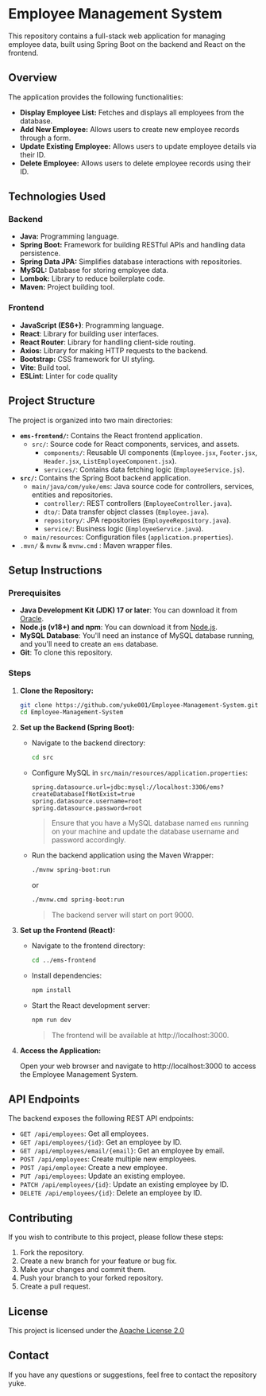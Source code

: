 # Employee Management System

This repository contains a full-stack web application for managing employee data, built using Spring Boot on the backend and React on the frontend.

## Overview

The application provides the following functionalities:

*   **Display Employee List:** Fetches and displays all employees from the database.
*   **Add New Employee:** Allows users to create new employee records through a form.
*   **Update Existing Employee:** Allows users to update employee details via their ID.
*   **Delete Employee:** Allows users to delete employee records using their ID.

## Technologies Used

### Backend

*   **Java:** Programming language.
*   **Spring Boot:** Framework for building RESTful APIs and handling data persistence.
*   **Spring Data JPA:** Simplifies database interactions with repositories.
*   **MySQL:** Database for storing employee data.
*   **Lombok:** Library to reduce boilerplate code.
*   **Maven:** Project building tool.

### Frontend

*   **JavaScript (ES6+)**: Programming language.
*   **React**: Library for building user interfaces.
*   **React Router**: Library for handling client-side routing.
*   **Axios:** Library for making HTTP requests to the backend.
*   **Bootstrap:** CSS framework for UI styling.
*   **Vite**: Build tool.
*   **ESLint**: Linter for code quality

## Project Structure

The project is organized into two main directories:

*   **`ems-frontend/`:** Contains the React frontend application.
    *   `src/`: Source code for React components, services, and assets.
        *   `components/`: Reusable UI components (`Employee.jsx`, `Footer.jsx`, `Header.jsx`, `ListEmployeeComponent.jsx`).
        *   `services/`: Contains data fetching logic (`EmployeeService.js`).
*   **`src/`:** Contains the Spring Boot backend application.
    *   `main/java/com/yuke/ems`: Java source code for controllers, services, entities and repositories.
        *   `controller/`: REST controllers (`EmployeeController.java`).
        *   `dto/`: Data transfer object classes (`Employee.java`).
        *   `repository/`: JPA repositories (`EmployeeRepository.java`).
        *   `service/`: Business logic (`EmployeeService.java`).
    *   `main/resources`: Configuration files (`application.properties`).
*    `.mvn/` & `mvnw` & `mvnw.cmd` : Maven wrapper files.

## Setup Instructions

### Prerequisites

*   **Java Development Kit (JDK) 17 or later**: You can download it from [Oracle](https://www.oracle.com/java/technologies/downloads/).
*   **Node.js (v18+) and npm**: You can download it from [Node.js](https://nodejs.org/).
*   **MySQL Database**: You'll need an instance of MySQL database running, and you'll need to create an `ems` database.
*   **Git**: To clone this repository.

### Steps

1.  **Clone the Repository:**

    ```bash
    git clone https://github.com/yuke001/Employee-Management-System.git
    cd Employee-Management-System
    ```

2.  **Set up the Backend (Spring Boot):**

    *   Navigate to the backend directory:
         ```bash
         cd src
        ```
    *   Configure MySQL in `src/main/resources/application.properties`:
         ```properties
         spring.datasource.url=jdbc:mysql://localhost:3306/ems?createDatabaseIfNotExist=true
         spring.datasource.username=root
         spring.datasource.password=root
         ```

        > Ensure that you have a MySQL database named `ems` running on your machine and update the database username and password accordingly.
    *   Run the backend application using the Maven Wrapper:
        ```bash
        ./mvnw spring-boot:run
        ```
        or
        ```bash
        ./mvnw.cmd spring-boot:run
        ```

        > The backend server will start on port 9000.

3.  **Set up the Frontend (React):**

    *   Navigate to the frontend directory:
        ```bash
        cd ../ems-frontend
        ```
    *   Install dependencies:
        ```bash
        npm install
        ```
    *   Start the React development server:
        ```bash
        npm run dev
        ```
        > The frontend will be available at http://localhost:3000.

4.  **Access the Application:**

    Open your web browser and navigate to http://localhost:3000 to access the Employee Management System.

## API Endpoints

The backend exposes the following REST API endpoints:

*   `GET /api/employees`: Get all employees.
*   `GET /api/employees/{id}`: Get an employee by ID.
*   `GET /api/employees/email/{email}`: Get an employee by email.
*   `POST /api/employees`: Create multiple new employees.
*   `POST /api/employee`: Create a new employee.
*   `PUT /api/employees`: Update an existing employee.
*    `PATCH /api/employees/{id}`: Update an existing employee by ID.
*   `DELETE /api/employees/{id}`: Delete an employee by ID.

## Contributing

If you wish to contribute to this project, please follow these steps:

1.  Fork the repository.
2.  Create a new branch for your feature or bug fix.
3.  Make your changes and commit them.
4.  Push your branch to your forked repository.
5.  Create a pull request.

## License

This project is licensed under the [Apache License 2.0](https://www.apache.org/licenses/LICENSE-2.0)

## Contact

If you have any questions or suggestions, feel free to contact the repository yuke.
